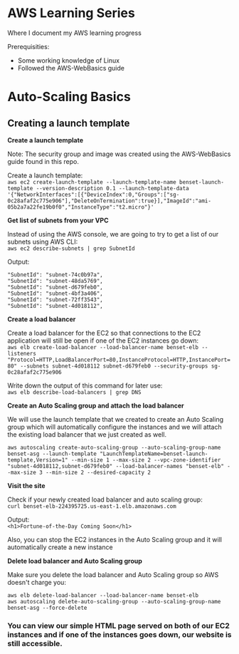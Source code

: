 # AWS Learning Series
Where I document my AWS learning progress

Prerequisities:
* Some working knowledge of Linux
* Followed the AWS-WebBasics guide

# Auto-Scaling Basics

## Creating a launch template

**Create a launch template**

Note: The security group and image was created using the AWS-WebBasics guide found in this repo.  

Create a launch template:  
`aws ec2 create-launch-template --launch-template-name benset-launch-template --version-description 0.1 --launch-template-data '{"NetworkInterfaces":[{"DeviceIndex":0,"Groups":["sg-0c28afaf2c775e906"],"DeleteOnTermination":true}],"ImageId":"ami-05b2a7a22fe19b0f0","InstanceType":"t2.micro"}'`

**Get list of subnets from your VPC**

Instead of using the AWS console, we are going to try to get a list of our subnets using AWS CLI:   
`aws ec2 describe-subnets | grep SubnetId`

Output:
```
"SubnetId": "subnet-74c0b97a",
"SubnetId": "subnet-48da5769",
"SubnetId": "subnet-d679feb0",
"SubnetId": "subnet-4bf3a406",
"SubnetId": "subnet-72ff3543",
"SubnetId": "subnet-4d018112",
```

**Create a load balancer**

Create a load balancer for the EC2 so that connections to the EC2 application will still be open if one of the EC2 instances go down:   
`aws elb create-load-balancer --load-balancer-name benset-elb --listeners "Protocol=HTTP,LoadBalancerPort=80,InstanceProtocol=HTTP,InstancePort=80" --subnets subnet-4d018112 subnet-d679feb0 --security-groups sg-0c28afaf2c775e906`

Write down the output of this command for later use:  
`aws elb describe-load-balancers | grep DNS`

**Create an Auto Scaling group and attach the load balancer**

We will use the launch template that we created to create an Auto Scaling group which will automatically configure the instances and we will attach the existing load balancer that we just created as well. 

`aws autoscaling create-auto-scaling-group --auto-scaling-group-name benset-asg --launch-template "LaunchTemplateName=benset-launch-template,Version=1" --min-size 1 --max-size 2 --vpc-zone-identifier "subnet-4d018112,subnet-d679feb0" --load-balancer-names "benset-elb" --max-size 3 --min-size 2 --desired-capacity 2` 

**Visit the site**

Check if your newly created load balancer and auto scaling group:  
`curl benset-elb-224395725.us-east-1.elb.amazonaws.com` 

Output:  
`<h1>Fortune-of-the-Day Coming Soon</h1>`

Also, you can stop the EC2 instances in the Auto Scaling group and it will automatically create a new instance

**Delete load balancer and Auto Scaling group**

Make sure you delete the load balancer and Auto Scaling group so AWS doesn't charge you:  
```
aws elb delete-load-balancer --load-balancer-name benset-elb
aws autoscaling delete-auto-scaling-group --auto-scaling-group-name benset-asg --force-delete
```

### You can view our simple HTML page served on both of our EC2 instances and if one of the instances goes down, our website is still accessible. 


